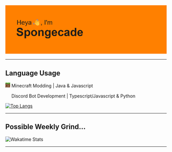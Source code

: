 <img alt="Github Banner" src="/assets/github-banner.png">

---

## Language Usage

<img width=15 height=15 alt="Top Languages" src="/assets/mclaunchericon.png"> Minecraft Modding | Java & Javascript

<img width=15 height=15 src="https://skillicons.dev/icons?i=discord"> Discord Bot Development | Typescript/Javascript & Python

[![Top Langs](https://github-readme-stats-spongecade.vercel.app/api/top-langs/?username=spongecade&exclude_repo=github-readme-stats&layout=compact&langs_count=4&theme=transparent)](https://github.com/anuraghazra/github-readme-stats)

---

## Possible Weekly Grind...

<img alt="Wakatime Stats" src="https://github-readme-stats.vercel.app/api/wakatime?username=Spongecade&langs_count=4&theme=transparent&layout=compact">

---
